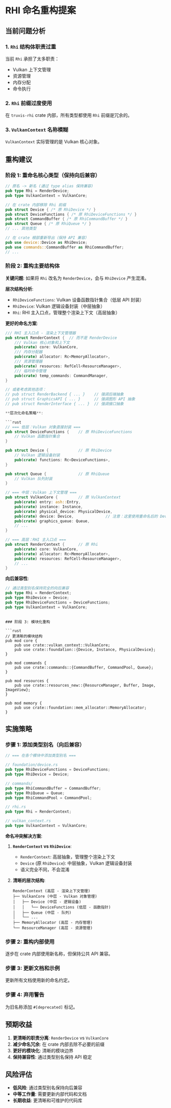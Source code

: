 # RHI 命名重构提案

## 当前问题分析

### 1. `Rhi` 结构体职责过重
当前 `Rhi` 承担了太多职责：
- Vulkan 上下文管理  
- 资源管理
- 内存分配
- 命令执行

### 2. `Rhi` 前缀过度使用
在 `truvis-rhi` crate 内部，所有类型都使用 `Rhi` 前缀是冗余的。

### 3. `VulkanContext` 名称模糊
`VulkanContext` 实际管理的是 Vulkan 核心对象。

## 重构建议

### 阶段 1: 重命名核心类型（保持向后兼容）

```rust
// 原名 -> 新名 (通过 type alias 保持兼容)
pub type Rhi = RenderDevice;
pub type VulkanContext = VulkanCore;

// 在 crate 内部移除 Rhi 前缀
pub struct Device { /* 原 RhiDevice */ }
pub struct DeviceFunctions { /* 原 RhiDeviceFunctions */ }
pub struct CommandBuffer { /* 原 RhiCommandBuffer */ }
pub struct Queue { /* 原 RhiQueue */ }
// ... 其他类型

// 在 crate 根部重新导出（保持 API 兼容）
pub use device::Device as RhiDevice;
pub use commands::CommandBuffer as RhiCommandBuffer;
// ...
```

### 阶段 2: 重构主要结构体

**关键问题**: 如果将 `Rhi` 改名为 `RenderDevice`，会与 `RhiDevice` 产生混淆。

**层次结构分析**:
- `RhiDeviceFunctions`: Vulkan 设备函数指针集合（低层 API 封装）
- `RhiDevice`: Vulkan 逻辑设备封装（中层抽象）  
- `Rhi`: RHI 主入口点，管理整个渲染上下文（高层抽象）

**更好的命名方案**:

```rust
/// RHI 主入口点 - 渲染上下文管理器
pub struct RenderContext {  // 而不是 RenderDevice
    /// Vulkan 核心对象和上下文
    pub(crate) core: VulkanCore,
    /// 内存分配器
    pub(crate) allocator: Rc<MemoryAllocator>,
    /// 资源管理器
    pub(crate) resources: RefCell<ResourceManager>,
    /// 临时命令管理
    pub(crate) temp_commands: CommandManager,
}

// 或者考虑其他选项：
// pub struct RenderBackend { ... }    // 强调后端抽象
// pub struct GraphicsAPI { ... }      // 强调图形 API 抽象
// pub struct RenderInterface { ... }  // 强调接口抽象

**层次化命名策略**:

```rust
// === 低层：Vulkan 对象直接封装 ===
pub struct DeviceFunctions {    // 原 RhiDeviceFunctions  
    // Vulkan 函数指针集合
}

pub struct Device {             // 原 RhiDevice
    // Vulkan 逻辑设备封装
    pub(crate) functions: Rc<DeviceFunctions>,
}

pub struct Queue {              // 原 RhiQueue
    // Vulkan 队列封装
}

// === 中层：Vulkan 上下文管理 ===
pub struct VulkanCore {         // 原 VulkanContext
    pub(crate) entry: ash::Entry,
    pub(crate) instance: Instance,
    pub(crate) physical_device: PhysicalDevice, 
    pub(crate) device: Device,              // 注意：这里使用重命名后的 Device
    pub(crate) graphics_queue: Queue,
    // ...
}

// === 高层：RHI 主入口点 ===
pub struct RenderContext {      // 原 Rhi
    pub(crate) core: VulkanCore,
    pub(crate) allocator: Rc<MemoryAllocator>,
    pub(crate) resources: RefCell<ResourceManager>,
    // ...
}
```

**向后兼容性**:
```rust
// 通过类型别名保持完全的向后兼容
pub type Rhi = RenderContext;
pub type RhiDevice = Device;
pub type RhiDeviceFunctions = DeviceFunctions;
pub type VulkanContext = VulkanCore;
```
```

### 阶段 3: 模块化重构

```rust
// 更清晰的模块结构
pub mod core {
    pub use crate::vulkan_context::VulkanCore;
    pub use crate::foundation::{Device, Instance, PhysicalDevice};
}

pub mod commands {
    pub use crate::commands::{CommandBuffer, CommandPool, Queue};
}

pub mod resources {
    pub use crate::resources_new::{ResourceManager, Buffer, Image, ImageView};
}

pub mod memory {
    pub use crate::foundation::mem_allocator::MemoryAllocator;
}
```

## 实施策略

### 步骤 1: 添加类型别名（向后兼容）
```rust
// === 在各个模块中添加类型别名 ===

// foundation/device.rs
pub type RhiDeviceFunctions = DeviceFunctions;
pub type RhiDevice = Device;

// commands/
pub type RhiCommandBuffer = CommandBuffer;
pub type RhiQueue = Queue;
pub type RhiCommandPool = CommandPool;

// rhi.rs  
pub type Rhi = RenderContext;

// vulkan_context.rs
pub type VulkanContext = VulkanCore;
```

**命名冲突解决方案**:

1. **`RenderContext` vs `RhiDevice`**: 
   - `RenderContext`: 高层抽象，管理整个渲染上下文
   - `Device` (原 `RhiDevice`): 中层抽象，Vulkan 逻辑设备封装
   - 语义完全不同，不会混淆

2. **清晰的层次结构**:
   ```
   RenderContext (高层 - 渲染上下文管理)
   ├── VulkanCore (中层 - Vulkan 对象管理)  
   │   ├── Device (中层 - 逻辑设备)
   │   │   └── DeviceFunctions (低层 - 函数指针)
   │   ├── Queue (中层 - 队列)
   │   └── ...
   ├── MemoryAllocator (高层 - 内存管理)
   └── ResourceManager (高层 - 资源管理)
   ```

### 步骤 2: 重构内部使用
逐步在 crate 内部使用新名称，但保持公共 API 兼容。

### 步骤 3: 更新文档和示例
更新所有文档使用新的命名约定。

### 步骤 4: 弃用警告
为旧名称添加 `#[deprecated]` 标记。

## 预期收益

1. **更清晰的职责分离**: `RenderDevice` vs `VulkanCore`
2. **减少命名冗余**: 在 crate 内部去除不必要的前缀
3. **更好的模块化**: 清晰的模块边界
4. **保持兼容性**: 通过类型别名保持 API 稳定

## 风险评估

- **低风险**: 通过类型别名保持向后兼容
- **中等工作量**: 需要更新内部代码和文档
- **长期收益**: 更清晰和可维护的代码库
